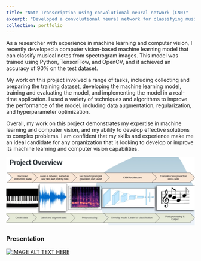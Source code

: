 ```yaml
---
title: "Note Transcription using convolutional neural network (CNN)"
excerpt: "Developed a convolutional neural network for classifying musical notes from spectrogram images with 90% accuracy.<br/><img src='/images/notes.png' height='300' width='500' >"
collection: portfolio
---
```


As a researcher with experience in machine learning and computer vision, I recently developed a computer vision-based machine learning model that can classify musical notes from spectrogram images. This model was trained using Python, TensorFlow, and OpenCV, and it achieved an accuracy of 90% on the test dataset.

My work on this project involved a range of tasks, including collecting and preparing the training dataset, developing the machine learning model, training and evaluating the model, and implementing the model in a real-time application. I used a variety of techniques and algorithms to improve the performance of the model, including data augmentation, regularization, and hyperparameter optimization.

Overall, my work on this project demonstrates my expertise in machine learning and computer vision, and my ability to develop effective solutions to complex problems. I am confident that my skills and experience make me an ideal candidate for any organization that is looking to develop or improve its machine learning and computer vision capabilities.

<p align="center">
<img src='/images/notes.png' />
</p>

### Presentation 
[![IMAGE ALT TEXT HERE](https://img.youtube.com/vi/uFvTPZ-06yg/0.jpg)](https://youtu.be/uFvTPZ-06yg)
